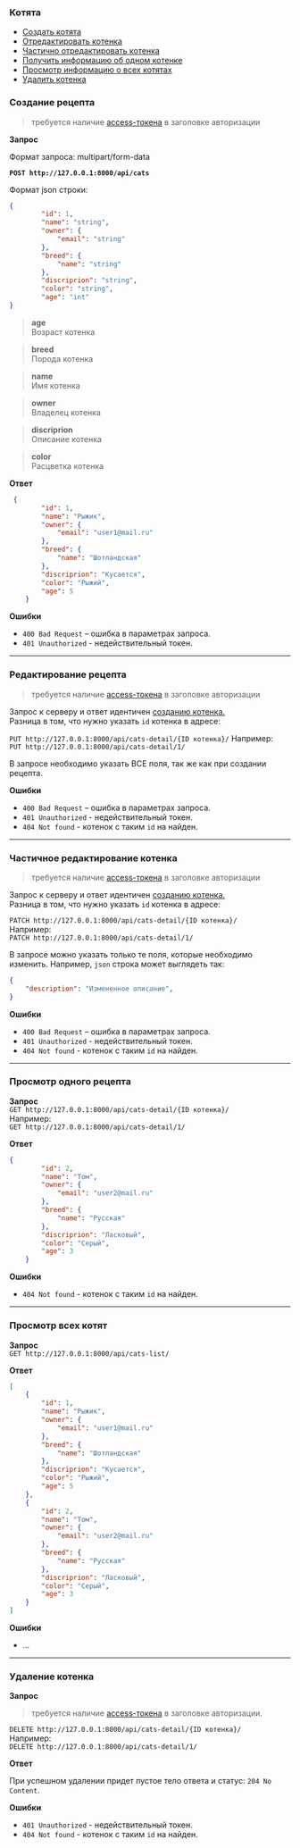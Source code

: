 ### Котята
+ [Создать котята](#create_cats)
+ [Отредактировать котенка](#edit_cats)
+ [Частично отредактировать котенка](#partial_edit_cat)
+ [Получить информацию об одном котенке](#view_cat)
+ [Просмотр информацию о всех котятах](#view_all_cats)
+ [Удалить котенка](#delete_cat)


<a name="create_cat"></a>
### Создание рецепта
> требуется наличие [access-токена](./tokens.md#use-access_token) в заголовке авторизации  

**Запрос**

Формат запроса: multipart/form-data

**`POST http://127.0.0.1:8000/api/cats`**

Формат json строки:

```json
{
        "id": 1,
        "name": "string",
        "owner": {
            "email": "string"
        },
        "breed": {
            "name": "string"
        },
        "discriprion": "string",
        "color": "string",
        "age": "int" 
}
``` 

>**age**  
> Возраст котенка

>**breed**  
> Порода котенка

>**name**  
>Имя котенка

>**owner**  
>Владелец котенка

>**discriprion**  
>Описание котенка

>**color**  
>Расцветка котенка


**Ответ**

```json
 {
        "id": 1,
        "name": "Рыжик",
        "owner": {
            "email": "user1@mail.ru"
        },
        "breed": {
            "name": "Шотландская"
        },
        "discriprion": "Кусается",
        "color": "Рыжий",
        "age": 5
    }
```
**Ошибки**

* `400 Bad Request` – ошибка в параметрах запроса.
* `401 Unauthorized` - недействительный токен.

---

<a name="edit_cats"></a>
### Редактирование рецепта 
> требуется наличие [access-токена](./tokens.md#use-access_token) в заголовке авторизации  

Запрос к серверу и ответ идентичен [созданию котенка.](#create_recipe)  
Разница в том, что нужно указать `id` котенка в адресе:

`PUT http://127.0.0.1:8000/api/cats-detail/{ID котенка}/`
Например:  
`PUT http://127.0.0.1:8000/api/cats-detail/1/`

В запросе необходимо указать ВСЕ поля, так же как при создании рецепта.

**Ошибки**

* `400 Bad Request` – ошибка в параметрах запроса.
* `401 Unauthorized` - недействительный токен.
* `404 Not found` - котенок с таким `id` на найден.

---

<a name="partial_edit_cats"></a>
### Частичное редактирование котенка
> требуется наличие [access-токена](./tokens.md#use-access_token) в заголовке авторизации  

Запрос к серверу и ответ идентичен [созданию котенка.](#create_recipe)  
Разница в том, что нужно указать `id` котенка в адресе:

`PATCH http://127.0.0.1:8000/api/cats-detail/{ID котенка}/`  
Например:  
`PATCH http://127.0.0.1:8000/api/cats-detail/1/`

В запросе можно указать только те поля, которые необходимо изменить.
Например, `json` строка может выглядеть так:

```json
{
    "description": "Измененное описание",
}
```

**Ошибки**

* `400 Bad Request` – ошибка в параметрах запроса.
* `401 Unauthorized` - недействительный токен.
* `404 Not found` - котенок с таким `id` на найден.

---

<a name="view_cats"></a>
### Просмотр одного рецепта 

**Запрос**  
`GET http://127.0.0.1:8000/api/cats-detail/{ID котенка}/`  
Например:  
`GET http://127.0.0.1:8000/api/cats-detail/1/`

**Ответ**

```json
{
        "id": 2,
        "name": "Том",
        "owner": {
            "email": "user2@mail.ru"
        },
        "breed": {
            "name": "Русская"
        },
        "discriprion": "Ласковый",
        "color": "Серый",
        "age": 3
    }
```

**Ошибки**
* `404 Not found` - котенок с таким `id` на найден.

---

<a name="view_all_cats"></a>
### Просмотр всех котят

**Запрос**   
`GET http://127.0.0.1:8000/api/cats-list/`

**Ответ**

```json
[
    {
        "id": 1,
        "name": "Рыжик",
        "owner": {
            "email": "user1@mail.ru"
        },
        "breed": {
            "name": "Шотландская"
        },
        "discriprion": "Кусается",
        "color": "Рыжий",
        "age": 5
    },
    {
        "id": 2,
        "name": "Том",
        "owner": {
            "email": "user2@mail.ru"
        },
        "breed": {
            "name": "Русская"
        },
        "discriprion": "Ласковый",
        "color": "Серый",
        "age": 3
    }
]
```

**Ошибки**
* ...

---

<a name="delete_cats"></a>
### Удаление котенка

**Запрос**
> требуется наличие [access-токена](./tokens.md#use-access_token) в заголовке авторизации.

`DELETE http://127.0.0.1:8000/api/cats-detail/{ID котенка}/`  
Например:  
`DELETE http://127.0.0.1:8000/api/cats-detail/1/`  

**Ответ**

При успешном удалении придет пустое тело ответа и статус:
`204 No Content`.

**Ошибки**
* `401 Unauthorized` - недействительный токен.
* `404 Not found` - котенок с таким `id` на найден.
